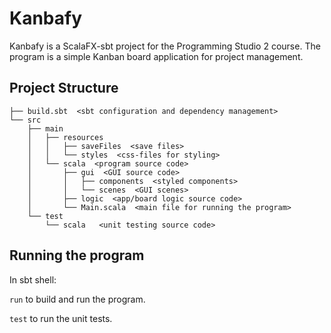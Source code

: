 Kanbafy
=======

Kanbafy is a ScalaFX-sbt project for the Programming Studio 2 course.
The program is a simple Kanban board application for project management.

## Project Structure

    ├── build.sbt  <sbt configuration and dependency management>
    └── src
        ├── main
        │   ├── resources     
        │   │   ├── saveFiles  <save files>
        │   │   └── styles  <css-files for styling>
        │   └── scala  <program source code>
        │       ├── gui  <GUI source code>
        │       │   ├── components  <styled components>
        │       │   └── scenes  <GUI scenes>
        │       ├── logic  <app/board logic source code>
        │       └── Main.scala  <main file for running the program>
        └── test
            └── scala   <unit testing source code>
 

## Running the program

In sbt shell:

`run` to build and run the program.

`test` to run the unit tests.
